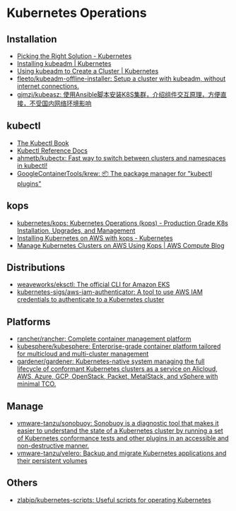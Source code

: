 # Kubernetes Operations

## Installation

- [Picking the Right Solution - Kubernetes](https://kubernetes.io/docs/setup/pick-right-solution/)
- [Installing kubeadm | Kubernetes](https://kubernetes.io/docs/setup/independent/install-kubeadm/)
- [Using kubeadm to Create a Cluster | Kubernetes](https://kubernetes.io/docs/setup/independent/create-cluster-kubeadm/)
- [fleeto/kubeadm-offline-installer: Setup a cluster with kubeadm, without internet connections.](https://github.com/fleeto/kubeadm-offline-installer)
- [gjmzj/kubeasz: 使用Ansible脚本安装K8S集群，介绍组件交互原理，方便直接，不受国内网络环境影响](https://github.com/gjmzj/kubeasz)

## kubectl

- [The Kubectl Book](https://kubectl.docs.kubernetes.io/)
- [Kubectl Reference Docs](https://kubernetes.io/docs/reference/generated/kubectl/kubectl-commands)
- [ahmetb/kubectx: Fast way to switch between clusters and namespaces in kubectl!](https://github.com/ahmetb/kubectx)
- [GoogleContainerTools/krew: 📦 The package manager for "kubectl plugins"](https://github.com/GoogleContainerTools/krew)

## kops

- [kubernetes/kops: Kubernetes Operations (kops) - Production Grade K8s Installation, Upgrades, and Management](https://github.com/kubernetes/kops)
- [Installing Kubernetes on AWS with kops - Kubernetes](https://kubernetes.io/docs/setup/custom-cloud/kops/)
- [Manage Kubernetes Clusters on AWS Using Kops | AWS Compute Blog](https://aws.amazon.com/blogs/compute/kubernetes-clusters-aws-kops/)

## Distributions

- [weaveworks/eksctl: The official CLI for Amazon EKS](https://github.com/weaveworks/eksctl)
- [kubernetes-sigs/aws-iam-authenticator: A tool to use AWS IAM credentials to authenticate to a Kubernetes cluster](https://github.com/kubernetes-sigs/aws-iam-authenticator)

## Platforms

- [rancher/rancher: Complete container management platform](https://github.com/rancher/rancher)
- [kubesphere/kubesphere: Enterprise-grade container platform tailored for multicloud and multi-cluster management](https://github.com/kubesphere/kubesphere)
- [gardener/gardener: Kubernetes-native system managing the full lifecycle of conformant Kubernetes clusters as a service on Alicloud, AWS, Azure, GCP, OpenStack, Packet, MetalStack, and vSphere with minimal TCO.](https://github.com/gardener/gardener)

## Manage

- [vmware-tanzu/sonobuoy: Sonobuoy is a diagnostic tool that makes it easier to understand the state of a Kubernetes cluster by running a set of Kubernetes conformance tests and other plugins in an accessible and non-destructive manner.](https://github.com/vmware-tanzu/sonobuoy)
- [vmware-tanzu/velero: Backup and migrate Kubernetes applications and their persistent volumes](https://github.com/vmware-tanzu/velero)

## Others

- [zlabjp/kubernetes-scripts: Useful scripts for operating Kubernetes](https://github.com/zlabjp/kubernetes-scripts)
